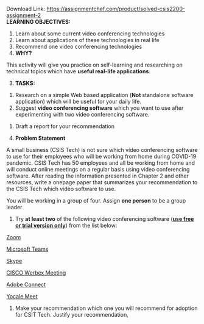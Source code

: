 Download Link: https://assignmentchef.com/product/solved-csis2200-assignment-2
<br>
<strong>LEARNING OBJECTIVES:  </strong>




<ol>

 <li>Learn about some current video conferencing technologies</li>

 <li>Learn about applications of these technologies in real life</li>

 <li>Recommend one video conferencing technologies</li>

 <li><strong>WHY? </strong></li>

</ol>




This activity will give you practice on self-learning and researching on technical topics which have <strong>useful real-life applications</strong>.




<ol start="3">

 <li><strong>TASKS: </strong></li>

</ol>

<strong> </strong>

<ol>

 <li>Research on a simple Web based application (<strong>Not </strong>standalone software application) which will be useful for your daily life.</li>

 <li>Suggest <strong>video conferencing software</strong> which you want to use after experimenting with two video conferencing software.</li>

</ol>




<ol>

 <li>Draft a report for your recommendation</li>

</ol>




<ol start="4">

 <li><strong>Problem Statement</strong></li>

</ol>

A small business (CSIS Tech) is not sure which video conferencing software to use for their employees who will be working from home during COVID-19 pandemic. CSIS Tech has 50 employees and all be working from home and will conduct online meetings on a regular basis using video conferencing software. After reading the information presented in Chapter 2 and other resources, write a onepage paper that summarizes your recommendation to the CSIS Tech which video software to use.




You will be working in a group of four. Assign <strong>one person</strong> to be a group leader




<ol>

 <li>Try <strong>at least two</strong> of the following video conferencing software (<strong><u>use free or trial version only</u></strong>) from the list below:</li>

</ol>




<a href="https://zoom.us/">Zoom</a>

<a href="https://www.microsoft.com/en-ca/microsoft-365/microsoft-teams/group-chat-software">Microsoft Teams</a>

<a href="https://www.skype.com/en/">Skype</a>

<u>CISCO Werbex Meeting</u>

<a href="https://www.adobe.com/products/adobeconnect.html">Adobe Connect</a>

<a href="http://meet.yocale.com/b">Yocale Meet</a>




<ol>

 <li>Make your recommendation which one you will recommend for adoption for CSIT Tech. Justify your recommendation,</li>

</ol>


